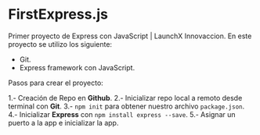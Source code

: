# FirstExpress.js
Primer proyecto de Express con JavaScript | LaunchX Innovaccion.
En este proyecto se utilizo los siguiente:

- Git.
- Express framework con JavaScript.

Pasos para crear el proyecto: 

1.- Creación de Repo en **Github**.
2.- Inicializar repo local a remoto desde terminal con **Git**.
3.- `npm init` para obtener nuestro archivo `package.json`.
4.- Inicializar **Express** con `npm install express --save`.
5.- Asignar un puerto a la app e inicializar la app.
